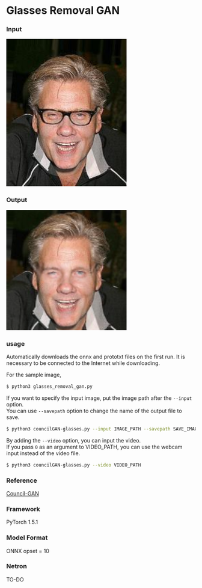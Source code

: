 # Glasses Removal GAN

### Input
<img src='sample.jpg' width='320px'>


### Output
<img src='output.png' width='320px'>



### usage
Automatically downloads the onnx and prototxt files on the first run.
It is necessary to be connected to the Internet while downloading.

For the sample image,
``` bash
$ python3 glasses_removal_gan.py 
```

If you want to specify the input image, put the image path after the `--input` option.  
You can use `--savepath` option to change the name of the output file to save.
```bash
$ python3 councilGAN-glasses.py --input IMAGE_PATH --savepath SAVE_IMAGE_PATH
```

By adding the `--video` option, you can input the video.   
If you pass `0` as an argument to VIDEO_PATH, you can use the webcam input instead of the video file.
```bash
$ python3 councilGAN-glasses.py --video VIDEO_PATH
```

### Reference
[Council-GAN](https://github.com/Onr/Council-GAN)

### Framework
PyTorch 1.5.1

### Model Format
ONNX opset = 10

### Netron

TO-DO